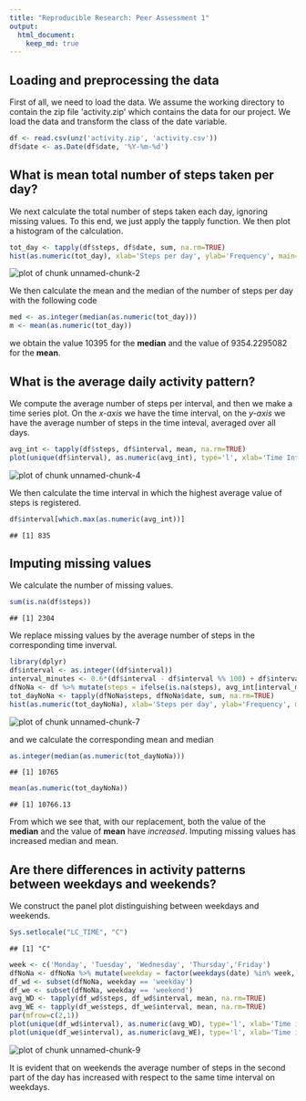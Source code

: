 ```yaml
---
title: "Reproducible Research: Peer Assessment 1"
output: 
  html_document:
    keep_md: true
---
```



## Loading and preprocessing the data

First of all, we need to load the data. We assume the working directory to contain the zip file 'activity.zip' which contains the data for our project. We load the data and transform the class of the date variable.


```r
df <- read.csv(unz('activity.zip', 'activity.csv'))
df$date <- as.Date(df$date, '%Y-%m-%d')
```

## What is mean total number of steps taken per day?

We next calculate the total number of steps taken each day, ignoring missing values. To this end, we just apply the tapply function. We then plot a histogram of the calculation.


```r
tot_day <- tapply(df$steps, df$date, sum, na.rm=TRUE)
hist(as.numeric(tot_day), xlab='Steps per day', ylab='Frequency', main='Number of steps per day')
```

![plot of chunk unnamed-chunk-2](figure/unnamed-chunk-2-1.png)

We then calculate the mean and the median of the number of steps per day with the following code


```r
med <- as.integer(median(as.numeric(tot_day)))
m <- mean(as.numeric(tot_day))
```

we obtain the value 10395 for the **median** and the value of 9354.2295082 for the **mean**.


## What is the average daily activity pattern?

We compute the average number of steps per interval, and then we make a time series plot. On the *x-axis* we have the time interval, on the *y-axis* we have the average number of steps in the time inteval, averaged over all days.


```r
avg_int <- tapply(df$steps, df$interval, mean, na.rm=TRUE)
plot(unique(df$interval), as.numeric(avg_int), type='l', xlab='Time Interval', ylab='Average number of steps')
```

![plot of chunk unnamed-chunk-4](figure/unnamed-chunk-4-1.png)

We then calculate the time interval in which the highest average value of steps is registered.


```r
df$interval[which.max(as.numeric(avg_int))]
```

```
## [1] 835
```

## Imputing missing values

We calculate the number of missing values.


```r
sum(is.na(df$steps))
```

```
## [1] 2304
```

We replace missing values by the average number of steps in the corresponding time inverval.


```r
library(dplyr)
df$interval <- as.integer((df$interval))
interval_minutes <- 0.6*(df$interval - df$interval %% 100) + df$interval %% 100
dfNoNa <- df %>% mutate(steps = ifelse(is.na(steps), avg_int[interval_minutes / 5], steps))
tot_dayNoNa <- tapply(dfNoNa$steps, dfNoNa$date, sum, na.rm=TRUE)
hist(as.numeric(tot_dayNoNa), xlab='Steps per day', ylab='Frequency', main='Number of steps per day (No NA)')
```

![plot of chunk unnamed-chunk-7](figure/unnamed-chunk-7-1.png)

and we calculate the corresponding mean and median


```r
as.integer(median(as.numeric(tot_dayNoNa)))
```

```
## [1] 10765
```

```r
mean(as.numeric(tot_dayNoNa))
```

```
## [1] 10766.13
```
From which we see that, with our replacement, both the value of the **median** and the value of **mean** have *increased*. Imputing missing values has increased median and mean.


## Are there differences in activity patterns between weekdays and weekends?

We construct the panel plot distinguishing between weekdays and weekends.


```r
Sys.setlocale("LC_TIME", "C")
```

```
## [1] "C"
```

```r
week <- c('Monday', 'Tuesday', 'Wednesday', 'Thursday','Friday')
dfNoNa <- dfNoNa %>% mutate(weekday = factor(weekdays(date) %in% week, c(T,F), labels=c('weekday', 'weekend')))
df_wd <- subset(dfNoNa, weekday == 'weekday')
df_we <- subset(dfNoNa, weekday == 'weekend')
avg_WD <- tapply(df_wd$steps, df_wd$interval, mean, na.rm=TRUE)
avg_WE <- tapply(df_we$steps, df_we$interval, mean, na.rm=TRUE)
par(mfrow=c(2,1))
plot(unique(df_wd$interval), as.numeric(avg_WD), type='l', xlab='Time interval', ylab='Average steps per inteval', main='Weekdays')
plot(unique(df_we$interval), as.numeric(avg_WE), type='l', xlab='Time interval', ylab='Average steps per inteval', main='Weekends')
```

![plot of chunk unnamed-chunk-9](figure/unnamed-chunk-9-1.png)

It is evident that on weekends the average number of steps in the second part of the day has increased with respect to the same time interval on weekdays.

